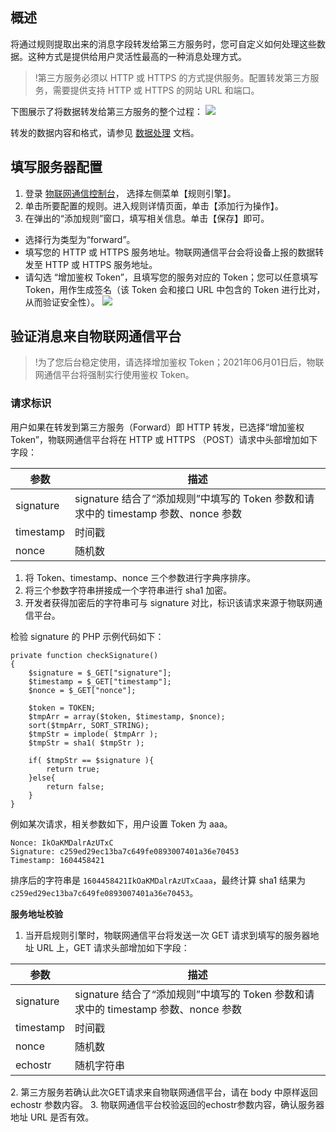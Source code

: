 
## 概述

将通过规则提取出来的消息字段转发给第三方服务时，您可自定义如何处理这些数据。这种方式是提供给用户灵活性最高的一种消息处理方式。

>!第三方服务必须以 HTTP 或 HTTPS 的方式提供服务。配置转发第三方服务，需要提供支持 HTTP 或 HTTPS 的网站 URL 和端口。

下图展示了将数据转发给第三方服务的整个过程：
![](https://main.qcloudimg.com/raw/84c8e182e252b3a5570bcc0d7c738104.png)

转发的数据内容和格式，请参见 [数据处理](https://cloud.tencent.com/document/product/634/14447#.E8.A1.8C.E4.B8.BA-action) 文档。

## 填写服务器配置

1. 登录 [物联网通信控制台](https://console.cloud.tencent.com/iotcloud)， 选择左侧菜单【规则引擎】。
2. 单击所要配置的规则。进入规则详情页面，单击【添加行为操作】。
3. 在弹出的“添加规则”窗口，填写相关信息。单击【保存】即可。
 - 选择行为类型为“forward”。
 - 填写您的 HTTP 或 HTTPS 服务地址。物联网通信平台会将设备上报的数据转发至 HTTP 或 HTTPS 服务地址。
 - 请勾选 “增加鉴权 Token”，且填写您的服务对应的 Token；您可以任意填写 Token，用作生成签名（该 Token 会和接口 URL 中包含的 Token 进行比对，从而验证安全性）。
   ![](https://main.qcloudimg.com/raw/5a1bfa2f0491b073d4b7218bc96db16c.jpg)


## 验证消息来自物联网通信平台

>!为了您后台稳定使用，请选择增加鉴权 Token；2021年06月01日后，物联网通信平台将强制实行使用鉴权 Token。

### 请求标识

用户如果在转发到第三方服务（Forward）即 HTTP 转发，已选择“增加鉴权 Token”，物联网通信平台将在 HTTP 或 HTTPS （POST）请求中头部增加如下字段：
<table>
<thead>
<tr>
<th>参数</th>
<th>描述</th>
</tr>
</thead>
<tbody><tr>
<td>signature</td>
<td>signature 结合了“添加规则”中填写的 Token 参数和请求中的 timestamp 参数、nonce 参数</td>
</tr>
<tr>
<td>timestamp</td>
<td>时间戳</td>
</tr>
<tr>
<td>nonce</td>
<td>随机数</td>
</tr>
</tbody></table>

1. 将 Token、timestamp、nonce 三个参数进行字典序排序。
2. 将三个参数字符串拼接成一个字符串进行 sha1 加密。
3. 开发者获得加密后的字符串可与 signature 对比，标识该请求来源于物联网通信平台。

检验 signature 的 PHP 示例代码如下：
``` 
private function checkSignature()
{
    $signature = $_GET["signature"];
    $timestamp = $_GET["timestamp"];
    $nonce = $_GET["nonce"];
	
    $token = TOKEN;
    $tmpArr = array($token, $timestamp, $nonce);
    sort($tmpArr, SORT_STRING);
    $tmpStr = implode( $tmpArr );
    $tmpStr = sha1( $tmpStr );
    
    if( $tmpStr == $signature ){
        return true;
    }else{
        return false;
    }
}
```
例如某次请求，相关参数如下，用户设置 Token 为 aaa。
```
Nonce: IkOaKMDalrAzUTxC
Signature: c259ed29ec13ba7c649fe0893007401a36e70453
Timestamp: 1604458421
```
排序后的字符串是 `1604458421IkOaKMDalrAzUTxCaaa`，最终计算 sha1 结果为 `c259ed29ec13ba7c649fe0893007401a36e70453`。

**服务地址校验**

1. 当开启规则引擎时，物联网通信平台将发送一次 GET 请求到填写的服务器地址 URL 上，GET 请求头部增加如下字段：
<table>
<thead>
<tr>
<th>参数</th>
<th>描述</th>
</tr>
</thead>
<tbody><tr>
<td>signature</td>
<td>signature 结合了“添加规则”中填写的 Token 参数和请求中的 timestamp 参数、nonce 参数</td>
</tr>
<tr>
<td>timestamp</td>
<td>时间戳</td>
</tr>
<tr>
<td>nonce</td>
<td>随机数</td>
</tr>
<tr>
<td>echostr</td>
<td>随机字符串</td>
</tr>
</tbody></table>
2. 第三方服务若确认此次GET请求来自物联网通信平台，请在 body 中原样返回 echostr 参数内容。
3. 物联网通信平台校验返回的echostr参数内容，确认服务器地址 URL 是否有效。
